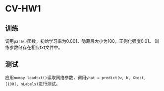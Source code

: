 # CV-HW1
## 训练
调用`para()`函数，初始学习率为0.001，隐藏层大小为100，正则化强度0.01。
训练参数储存在相应txt文件中。

## 测试
应用`numpy.loadtxt()`读取网络参数，调用`yhat = predict(w, b, Xtest, [100], nLabels)`进行测试。
